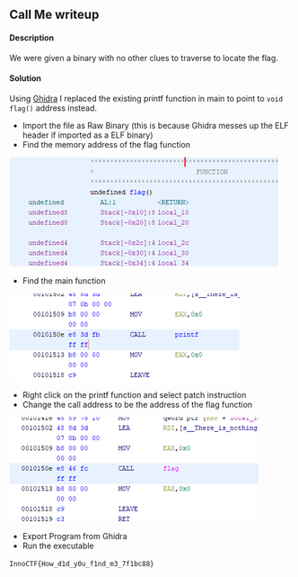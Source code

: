## Call Me writeup

#### Description

We were given a binary with no other clues to traverse to locate the flag.

#### Solution

Using [Ghidra](https://ghidra-sre.org/) I replaced the existing printf function in main to point to `void flag()` address instead.

* Import the file as Raw Binary (this is because Ghidra messes up the ELF header if imported as a ELF binary)
* Find the memory address of the flag function

![call_me_flag](call_me_flag.png)

* Find the main function

![call_me_printf](call_me_printf.png)

* Right click on the printf function and select patch instruction
* Change the call address to be the address of the flag function

![call_me_flag_patch](call_me_flag_patch.png)

* Export Program from Ghidra
* Run the executable

`InnoCTF{How_d1d_y0u_f1nd_m3_7f1bc88}`